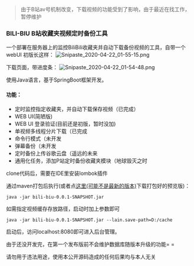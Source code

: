 > 由于B站av号机制改变，下载视频的功能受到了影响，由于最近在找工作，暂停维护
### BILI-BIU B站收藏夹视频定时备份工具
一个部署在服务器上的监控BiliBili收藏夹并自动下载备份视频的工具，自带一个webUI
初版长这样：
![Snipaste_2020-04-22_01-55-15.png](https://i.loli.net/2020/04/22/5u9ZDRhF8EszGat.png)

下载页面，带进度条：
![Snipaste_2020-04-22_01-54-48.png](https://i.loli.net/2020/04/22/Xh9f1p7aFYzTukr.png)

使用Java语言，基于SpringBoot框架开发。
#### 功能：

- 定时监控指定收藏夹，并自动下载保存视频（已完成）
- WEB UI(简陋版)
- WEB UI 登录验证(目前还是初版，暂时没加)
- 单视频多线程分片下载（已完成
- 命令行模式（未开发
- 弹幕备份（未开发
- 定时备份上传谷歌云盘（遥远的未来
- 通用化任务，添加P站定时备份收藏夹模块（地球毁灭之时

clone代码后，需要在IDE里安装lombok插件

通过maven打包后执行(或者点[这里(可能不是最新的版本)](https://github.com/LainNetWork/bili-biu/releases/tag/0.0.1-SNAPSHOT)下载打包好的预览版)：

``` shell
java -jar bili-biu-0.0.1-SNAPSHOT.jar
```  

如需指定视频缓存存放路径，启动时加上参数即可

``` shell
java -jar bili-biu-0.0.1-SNAPSHOT.jar --lain.save-path=D:/cache
```

启动后，访问localhost:8080即可进入后台管理。

由于还没开发完，在第一个发布版前不会维护数据库随版本升级的功能= =

请勿用于违法用途，使用本公开源码造成的任何后果均与本人无关




